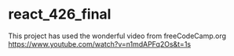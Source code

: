 # react_426_final
This project has used the wonderful video from freeCodeCamp.org
https://www.youtube.com/watch?v=n1mdAPFq2Os&t=1s

